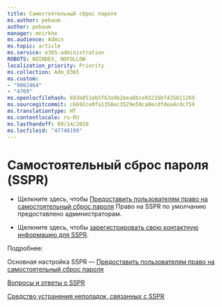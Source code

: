 ```yaml
---
title: Самостоятельный сброс пароля
ms.author: pebaum
author: pebaum
manager: mnirkhe
ms.audience: Admin
ms.topic: article
ms.service: o365-administration
ROBOTS: NOINDEX, NOFOLLOW
localization_priority: Priority
ms.collection: Adm_O365
ms.custom:
- "9002464"
- "4769"
ms.openlocfilehash: 693b051eb5f63a9b2eea8bce9321bbf435811269
ms.sourcegitcommit: c6692ce0fa1358ec3529e59ca0ecdfdea4cdc759
ms.translationtype: HT
ms.contentlocale: ru-RU
ms.lasthandoff: 09/14/2020
ms.locfileid: "47740199"
---
```

# <a name="self-service-password-reset-sspr"></a>Самостоятельный сброс пароля (SSPR)

- Щелкните здесь, чтобы [Предоставить пользователям право на самостоятельный сброс пароля](https://admin.microsoft.com/Adminportal/Home#/featureexplorer/security/Sspr)  Право на SSPR по умолчанию предоставлено администраторам.

- Щелкните здесь, чтобы [зарегистрировать свою контактную информацию для SSPR](https://go.microsoft.com/fwlink/?linkid=849451).

Подробнее:

Основная настройка SSPR — [Предоставить пользователям право на самостоятельный сброс пароля](https://docs.microsoft.com/microsoft-365/admin/add-users/let-users-reset-passwords?view=o365-worldwide)

[Вопросы и ответы о SSPR](https://docs.microsoft.com/azure/active-directory/authentication/active-directory-passwords-faq)

[Средство устранения неполадок, связанных с SSPR](https://docs.microsoft.com/azure/active-directory/authentication/active-directory-passwords-troubleshoot)
